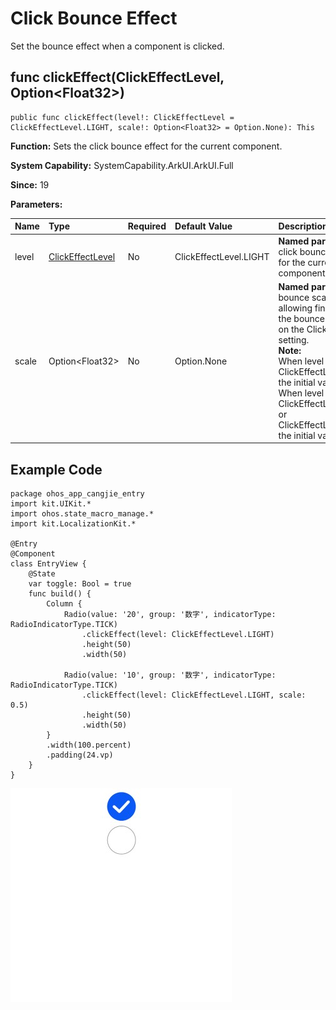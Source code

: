 # Click Bounce Effect

Set the bounce effect when a component is clicked.

## func clickEffect(ClickEffectLevel, Option\<Float32>)

```cangjie
public func clickEffect(level!: ClickEffectLevel = ClickEffectLevel.LIGHT, scale!: Option<Float32> = Option.None): This
```

**Function:** Sets the click bounce effect for the current component.

**System Capability:** SystemCapability.ArkUI.ArkUI.Full

**Since:** 19

**Parameters:**

| Name | Type | Required | Default Value | Description |
|:---|:---|:---|:---|:---|
| level | [ClickEffectLevel](./cj-common-types.md#enum-clickeffectlevel) | No | ClickEffectLevel.LIGHT | **Named parameter.** The click bounce effect level for the current component. |
| scale | Option\<Float32> | No | Option.None | **Named parameter.** The bounce scaling ratio, allowing fine-tuning of the bounce effect based on the ClickEffectLevel setting.<br>**Note:**<br>When level equals ClickEffectLevel.LIGHT, the initial value is 0.90.<br>When level equals ClickEffectLevel.MIDDLE or ClickEffectLevel.HEAVY, the initial value is 0.95. |

## Example Code

<!-- run -->

```cangjie
package ohos_app_cangjie_entry
import kit.UIKit.*
import ohos.state_macro_manage.*
import kit.LocalizationKit.*

@Entry
@Component
class EntryView {
    @State
    var toggle: Bool = true
    func build() {
        Column {
            Radio(value: '20', group: '数字', indicatorType: RadioIndicatorType.TICK)
                .clickEffect(level: ClickEffectLevel.LIGHT)
                .height(50)
                .width(50)

            Radio(value: '10', group: '数字', indicatorType: RadioIndicatorType.TICK)
                .clickEffect(level: ClickEffectLevel.LIGHT, scale: 0.5)
                .height(50)
                .width(50)
        }
        .width(100.percent)
        .padding(24.vp)
    }
}
```

![uni_click](figures/uni-click.jpg)